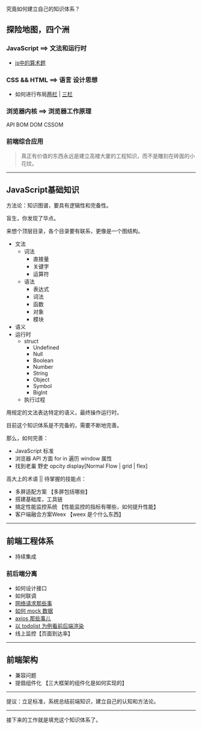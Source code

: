 究竟如何建立自己的知识体系？

## 探险地图，四个洲
### JavaScript ==> 文法和运行时
- [js中的算术题](../a-few-simple-arithmetic-problems/README.md)
### CSS && HTML ==> 语言 设计思想
- 如何进行布局[两栏](../css-two-column-layout) | [三栏](../css-three-column-layout)
  


### 浏览器内核 ==> 浏览器工作原理 
API BOM DOM CSSOM
### 前端综合应用

> 真正有价值的东西永远是建立高楼大厦的工程知识，而不是雕刻在砖面的小花纹。

---

## JavaScript基础知识


方法论：知识图谱，要具有逻辑性和完备性。

盲生，你发现了华点。

来想个顶层目录，各个目录要有联系，更像是一个图结构。

- 文法
    - 词法
        - 直接量
        - 关键字
        - 运算符
    - 语法
        - 表达式
        - 词法
        - 函数
        - 对象
        - 模块
- 语义
- 运行时
    - struct
        - Undefined
        - Null
        - Boolean
        - Number
        - String
        - Object
        - Symbol
        - BigInt
    - 执行过程

用规定的文法表达特定的语义，最终操作运行时。

目前这个知识体系是不完备的，需要不断地完善。

那么，如何完善：
- JavaScript 标准
- 浏览器 API 方面 for in 遍历 window 属性
- 找到老巢 野史 opcity display[Normal Flow | grid | flex]


高大上的术语 || 待掌握的技能点：
- 多屏适配方案 【多屏包括哪些】
- 搭建基础库，工具链
- 搞定性能监控系统 【性能监控的指标有哪些，如何提升性能】
- 客户端融合方案Weex 【weex 是个什么东西】

---

## 前端工程体系
- 持续集成
### 前后端分离
- 如何设计接口
- 如何联调
- [网络请求那些事](../those-things-of-the-network-requests)
- [如何 mock 数据](../network-mock-data)
- [axios 那些事儿](../network-axios)
- [以 todolist 为例看前后端渲染](../network-koa-todolist-ssr-spa-api)
- 线上监控【页面到达率】

---

## 前端架构
- 兼容问题
- 提倡组件化 【三大框架的组件化是如何实现的】

---

提议：立足标准，系统总结前端知识，建立自己的认知和方法论。

---

接下来的工作就是填充这个知识体系了。

